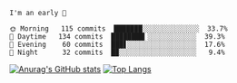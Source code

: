 <!--START_SECTION:productive-box-in-readme-->
```text
I'm an early 🐥

🌞 Morning   115 commits  ███████░░░░░░░░░░░░░░  33.7%
🌆 Daytime   134 commits  ████████▎░░░░░░░░░░░░  39.3%
🌃 Evening    60 commits  ███▋░░░░░░░░░░░░░░░░░  17.6%
🌚 Night      32 commits  █▉░░░░░░░░░░░░░░░░░░░   9.4%
```
<!--END_SECTION:productive-box-in-readme-->
[![Anurag's GitHub stats](https://github-readme-stats.vercel.app/api?username=tykeaboyloy&count_private=true&theme=vue-light&show_icons=true)](https://github.com/anuraghazra/github-readme-stats)
[![Top Langs](https://github-readme-stats.vercel.app/api/top-langs/?username=tykeaboyloy&layout=compact&theme=vue-light&langs_count=8)](https://github.com/anuraghazra/github-readme-stats)

